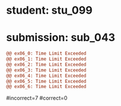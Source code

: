 # student: stu_099
# submission: sub_043

```diff
@@ ex06_0: Time Limit Exceeded
@@ ex06_1: Time Limit Exceeded
@@ ex06_2: Time Limit Exceeded
@@ ex06_3: Time Limit Exceeded
@@ ex06_4: Time Limit Exceeded
@@ ex06_5: Time Limit Exceeded
@@ ex06_6: Time Limit Exceeded
```
#incorrect=7
#correct=0

